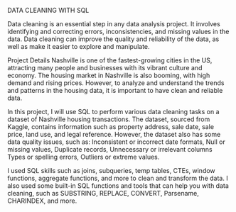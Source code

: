 DATA CLEANING WITH SQL 

Data cleaning is an essential step in any data analysis project. It involves identifying and correcting errors, inconsistencies, and missing values in the data. Data cleaning can improve the quality and reliability of the data, as well as make it easier to explore and manipulate.

Project Details
Nashville is one of the fastest-growing cities in the US, attracting many people and businesses with its vibrant culture and economy. The housing market in Nashville is also booming, with high demand and rising prices. However, to analyze and understand the trends and patterns in the housing data, it is important to have clean and reliable data.

In this project, I will use SQL to perform various data cleaning tasks on a dataset of Nashville housing transactions. The dataset, sourced from Kaggle, contains information such as property address, sale date, sale price, land use, and legal reference. 
However, the dataset also has some data quality issues, such as:
Inconsistent or incorrect date formats, Null or missing values, Duplicate records, Unnecessary or irrelevant columns Types or spelling errors, Outliers or extreme values.

I used SQL skills such as joins, subqueries, temp tables, CTEs, window functions, aggregate functions, and more to clean and transform the data. I also used some built-in SQL functions and tools that can help you with data cleaning, such as SUBSTRING, REPLACE, CONVERT, Parsename, CHARINDEX, and more.

